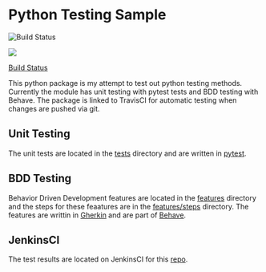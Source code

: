 # Python Testing Sample

![Build Status](http://jenkins.billcloud.me:8080/job/python-testing-sample/badge/icon)


![](https://upload.wikimedia.org/wikipedia/commons/c/c4/PM5544_with_non-PAL_signals.png)

[Build Status](http://jenkins.billcloud.me:8080/job/python-testing-sample/)

This python package is my attempt to test out python testing methods.  Currently the module has unit testing with pytest tests and BDD testing with Behave.  The package is linked to TravisCI for automatic testing when changes are pushed via git.

## Unit Testing

The unit tests are located in the [tests](https://github.com/billcloud-me/python-testing-sample/tree/master/tests) directory and are written in [pytest](http://doc.pytest.org/en/latest/).

## BDD Testing

Behavior Driven Development features are located in the [features](https://github.com/billcloud-me/python-testing-sample/tree/master/features) directory and the steps for these feaatures are in the [features/steps](https://github.com/billcloud-me/python-testing-sample/tree/master/features/steps) directory.  The features are writtin in [Gherkin](https://github.com/cucumber/cucumber/wiki/Gherkin) and are part of [Behave](http://pythonhosted.org/behave/).

## JenkinsCI

The test results are located on JenkinsCI for this [repo](http://jenkins.billcloud.me:8080/job/python-testing-sample/).
